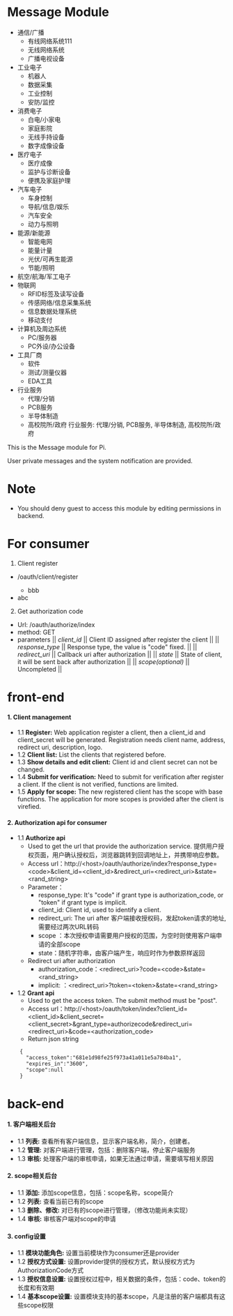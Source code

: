 Message Module
==============

- 通信/广播
    - 有线网络系统111
    - 无线网络系统
    - 广播电视设备
- 工业电子
    - 机器人
    - 数据采集
    - 工业控制
    - 安防/监控
- 消费电子
    - 白电/小家电
    - 家庭影院 
    - 无线手持设备
    - 数字成像设备
- 医疗电子
    - 医疗成像
    - 监护与诊断设备
    - 便携及家庭护理
- 汽车电子
    - 车身控制
    - 导航/信息/娱乐
    - 汽车安全
    - 动力与照明
- 能源/新能源
    - 智能电网
    - 能量计量
    - 光伏/可再生能源
    - 节能/照明
- 航空/航海/军工电子
- 物联网
    - RFID标签及读写设备
    - 传感网络/信息采集系统
    - 信息数据处理系统
    - 移动支付
- 计算机及周边系统
    - PC/服务器
    - PC外设/办公设备
- 工具厂商
    - 软件
    - 测试/测量仪器
    - EDA工具
- 行业服务
    - 代理/分销
    - PCB服务
    - 半导体制造
    - 高校院所/政府
行业服务: 代理/分销, PCB服务, 半导体制造, 高校院所/政府

This is the Message module for Pi.

User private messages and the system notification are provided.

Note
====
- You should deny guest to access this module by editing permissions in backend.

For consumer
============
1. Client register
  - <host>/oauth/client/register
      - bbb
  - abc

2. Get authorization code
  - Url: <host>/oauth/authorize/index
  - method: GET
  - parameters
    || *client_id* || Client ID assigned after register the client ||
    || *response_type* || Response type, the value is "code" fixed. ||
    || *redirect_uri* || Callback uri after authorization ||
    || *state* || State of client, it will be sent back after authorization ||
    || *scope(optional)* || Uncompleted ||

front-end
========

#### 1. Client management
* 1.1 **Register:** Web application register a client, then a client_id and client_secret will be generated. Registration needs client name, address, redirect uri, description, logo.
* 1.2 **Client list:** List the clients that registered before.
* 1.3 **Show details and edit client:** Client id and client secret can not be changed.
* 1.4 **Submit for verification:**  Need to submit for verification after register a client. If the client is not verified, functions are limited.
* 1.5 **Apply for scope:** The new registered client has the scope with base functions. The application for more scopes is provided after the client is virefied.

#### 2. Authorization api for consumer
* 1.1 **Authorize api**
  * Used to get the url that provide the authorization service. 提供用户授权页面，用户确认授权后，浏览器跳转到回调地址上，并携带响应参数。
  * Access url：http://\<host\>/oauth/authorize/index?response_type=\<code\>&client_id=\<client_id\>&redirect_uri=\<redirect_uri\>&state=\<rand_string\>
  * Parameter：
      * response_type: It's "code" if grant type is authorization_code, or "token" if grant type is implicit.
      * client_id: Client id, used to identify a client.
      * redirect_uri: The uri after 客户端接收授权码，发起token请求的地址,需要经过两次URL转码 
      * scope ：本次授权申请需要用户授权的范围，为空时则使用客户端申请的全部scope
      * state：随机字符串，由客户端产生，响应时作为参数原样返回 
  * Redirect uri after authorization
      * authorization_code：\<redirect_uri\>?code=\<code\>&state=\<rand_string\>
      * implicit: ：\<redirect_uri\>?token=\<token\>&state=\<rand_string\>
* 1.2 **Grant api**
  * Used to get the access token. The submit method must be "post".
  * Access url：http://\<host\>/oauth/token/index?client_id=\<client_id\>&client_secret=\<client_secret\>&grant_type=authorizecode&redirect_uri=\<redirect_uri\>&code=\<authorization_code\>
  * Return json string
```
    {
      "access_token":"681e1d98fe25f973a41a011e5a784ba1",
      "expires_in":"3600",
      "scope":null
    }
```


back-end
========
#### 1. 客户端相关后台
* 1.1 **列表:** 查看所有客户端信息，显示客户端名称，简介，创建者。
* 1.2 **管理:** 对客户端进行管理，包括：删除客户端，停止客户端服务
* 1.3 **审核:** 处理客户端的审核申请，如果无法通过申请，需要填写相关原因

#### 2. scope相关后台
* 1.1 **添加:** 添加scope信息，包括：scope名称，scope简介
* 1.2 **列表:** 查看当前已有的scope
* 1.3 **删除、修改:** 对已有的scope进行管理，（修改功能尚未实现）
* 1.4 **审核:** 审核客户端对scope的申请

#### 3. config设置
* 1.1 **模块功能角色:** 设置当前模块作为consumer还是provider
* 1.2 **授权方式设置:** 设置provider提供的授权方式，默认授权方式为AuthorizationCode方式
* 1.3 **授权信息设置:** 设置授权过程中，相关数据的条件，包括：code、token的长度和有效期
* 1.4 **基本scope设置:** 设置模块支持的基本scope，凡是注册的客户端都具有这些scope权限

